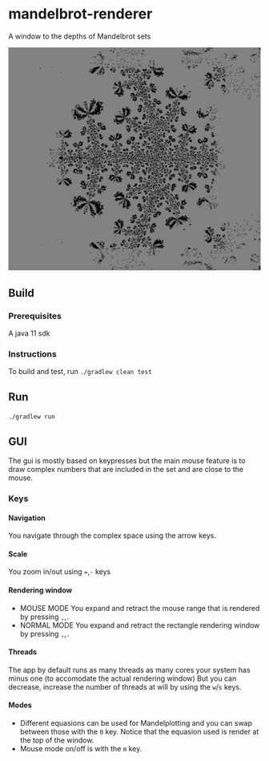# mandelbrot-renderer

A window to the depths of Mandelbrot sets

![Screenshot of a poly Mandelbrot](https://raw.githubusercontent.com/nikpappas/mandelbrot-renderer/main/snaps/sample.jpg)

## Build

### Prerequisites

A java 11 sdk

### Instructions

To build and test, run `./gradlew clean test`

## Run

`./gradlew run`

## GUI

The gui is mostly based on keypresses but the main mouse feature is to draw complex numbers that are included in the set
and are close to the mouse.

### Keys

#### Navigation

You navigate through the complex space using the arrow keys.

#### Scale

You zoom in/out using `=`,`-` keys

#### Rendering window

* MOUSE MODE You expand and retract the mouse range that is rendered by pressing `,`,`.`
* NORMAL MODE You expand and retract the rectangle rendering window by pressing `,`,`.`

#### Threads

The app by default runs as many threads as many cores your system has minus one (to accomodate the actual rendering
window)
But you can decrease, increase the number of threads at will by using the `w`/`s` keys.

#### Modes

* Different equasions can be used for Mandelplotting and you can swap between those with the `0`  key. Notice that the
  equasion used is render at the top of the window.
* Mouse mode on/off is with the `m` key.